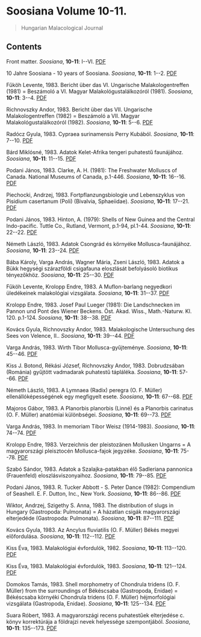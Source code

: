 # Soosiana Volume 10-11.

> Hungarian Malacological Journal

## Contents



Front matter. _Soosiana_, **10-11**: I--VI. [PDF](https://soosiana.github.io/volume-10-11/01_Soosiana_1983_10-11_I-VI.pdf)


10 Jahre Soosiana - 10 years of Soosiana. _Soosiana_, **10-11**: 1--2. [PDF](https://soosiana.github.io/volume-10-11/02_Soosiana_1983_10-11_Redaction_1-2.pdf)


Fűköh Levente, 1983. Bericht über das VI. Ungarische Malakologentreffen (1981) = Beszámoló a VI. Magyar Malakológustalálkozóról (1981). _Soosiana_, **10-11**: 3--4. [PDF](https://soosiana.github.io/volume-10-11/03_Soosiana_1983_10-11_Fukoh_3-4.pdf)


Richnovszky Andor, 1983. Bericht über das VII. Ungarische Malakologentreffen (1982) = Beszámoló a VII. Magyar Malakológustalálkozóról (1982). _Soosiana_, **10-11**: 5--6. [PDF](https://soosiana.github.io/volume-10-11/04_Soosiana_1983_10-11_Richnovszky_5-6.pdf)


Radócz Gyula, 1983. Cypraea surinamensis Perry Kubából. _Soosiana_, **10-11**: 7--10. [PDF](https://soosiana.github.io/volume-10-11/05_Soosiana_1983_10-11_Radocz_7-10.pdf)


Bárd Miklósné, 1983. Adatok Kelet-Afrika tengeri puhatestű faunájához. _Soosiana_, **10-11**: 11--15. [PDF](https://soosiana.github.io/volume-10-11/06_Soosiana_1983_10-11_Bard_11-15.pdf)


Podani János, 1983. Clarke, A. H. (1981): The Freshwater Molluscs of Canada. National Museums of Canada, p.1-446. _Soosiana_, **10-11**: 16--16. [PDF](https://soosiana.github.io/volume-10-11/07_Soosiana_1983_10-11_Podani_16.pdf)


Piechocki, Andrzej, 1983. Fortpflanzungsbiologie und Lebenszyklus von Pisidium casertanum (Poli) (Bivalvia, Sphaeiidae). _Soosiana_, **10-11**: 17--21. [PDF](https://soosiana.github.io/volume-10-11/08_Soosiana_1983_10-11_Piechocki_17-21.pdf)


Podani János, 1983. Hinton, A. (1979): Shells of New Guinea and the Central Indo-pacific. Tuttle Co., Rutland, Vermont, p.1-94, pl.1-44. _Soosiana_, **10-11**: 22--22. [PDF](https://soosiana.github.io/volume-10-11/09_Soosiana_1983_10-11_Podani_22.pdf)


Németh László, 1983. Adatok Csongrád és környéke Mollusca-faunájához. _Soosiana_, **10-11**: 23--24. [PDF](https://soosiana.github.io/volume-10-11/10_Soosiana_1983_10-11_Nemeth_23-24.pdf)


Bába Károly, Varga András, Wagner Mária, Zseni László, 1983. Adatok a Bükk hegységi szárazföldi csigafauna eloszlását befolyásoló biotikus tényezőkhöz. _Soosiana_, **10-11**: 25--30. [PDF](https://soosiana.github.io/volume-10-11/11_Soosiana_1983_10-11_Baba_25-30.pdf)


Fűköh Levente, Krolopp Endre, 1983. A Muflon-barlang negyedkori üledékeinek malakológiai vizsgálata. _Soosiana_, **10-11**: 31--37. [PDF](https://soosiana.github.io/volume-10-11/12_Soosiana_1983_10-11_Fukoh_31-37.pdf)


Krolopp Endre, 1983. Josef Paul Lueger (1981): Die Landschnecken im Pannon und Pont des Wiener Beckens. Öst. Akad. Wiss., Math.-Naturw. Kl. 120. p.1-124. _Soosiana_, **10-11**: 38--38. [PDF](https://soosiana.github.io/volume-10-11/13_Soosiana_1983_10-11_Krolopp_38.pdf)


Kovács Gyula, Richnovszky Andor, 1983. Malakologische Untersuchung des Sees von Velence, II.. _Soosiana_, **10-11**: 39--44. [PDF](https://soosiana.github.io/volume-10-11/14_Soosiana_1983_10-11_Kovacs_39-44.pdf)


Varga András, 1983. Wirth Tibor Mollusca-gyűjteménye. _Soosiana_, **10-11**: 45--46. [PDF](https://soosiana.github.io/volume-10-11/15_Soosiana_1983_10-11_Varga_45-46.pdf)


Kiss J. Botond, Rékási József, Richnovszky Andor, 1983. Dobrudzsában (Románia) gyűjtött vadmadarak puhatestű tápláléka. _Soosiana_, **10-11**: 57--66. [PDF](https://soosiana.github.io/volume-10-11/16_Soosiana_1983_10-11_KissJB_57-66.pdf)


Németh László, 1983. A Lymnaea (Radix) peregra (O. F. Müller) ellenállóképességének egy megfigyelt esete. _Soosiana_, **10-11**: 67--68. [PDF](https://soosiana.github.io/volume-10-11/17_Soosiana_1983_10-11_Nemeth_67-68.pdf)


Majoros Gábor, 1983. A Planorbis planorbis (Linné) és a Planorbis carinatus (O. F. Müller) anatómiai különbségei. _Soosiana_, **10-11**: 69--73. [PDF](https://soosiana.github.io/volume-10-11/18_Soosiana_1983_10-11_Majoros_69-73.pdf)


Varga András, 1983. In memoriam Tibor Weisz (1914-1983). _Soosiana_, **10-11**: 74--74. [PDF](https://soosiana.github.io/volume-10-11/19_Soosiana_1983_10-11_Varga_74.pdf)


Krolopp Endre, 1983. Verzeichnis der pleistozänen Mollusken Ungarns = A magyarországi pleisztocén Mollusca-fajok jegyzéke. _Soosiana_, **10-11**: 75--78. [PDF](https://soosiana.github.io/volume-10-11/20_Soosiana_1983_10-11_Krolopp_75-78.pdf)


Szabó Sándor, 1983. Adatok a Szalajka-patakban élő Sadleriana pannonica (Frauenfeld) eloszlásviszonyaihoz. _Soosiana_, **10-11**: 79--85. [PDF](https://soosiana.github.io/volume-10-11/21_Soosiana_1983_10-11_Szabo_79-85.pdf)


Podani János, 1983. R. Tucker Abbott - S. Peter Dance (1982): Compendium of Seashell. E. F. Dutton, Inc., New York. _Soosiana_, **10-11**: 86--86. [PDF](https://soosiana.github.io/volume-10-11/22_Soosiana_1983_10-11_Podani_86.pdf)


Wiktor, Andrzej, Szigethy S. Anna, 1983. The distribution of slugs in Hungary (Gastropoda: Pulmonata) = A házatlan csigák magyarországi elterjedéde (Gastropoda: Pulmonata). _Soosiana_, **10-11**: 87--111. [PDF](https://soosiana.github.io/volume-10-11/23_Soosiana_1983_10-11_Wiktor_87-111.pdf)


Kovács Gyula, 1983. Az Ancylus fluviatilis (O. F. Müller) Békés megyei előfordulása. _Soosiana_, **10-11**: 112--112. [PDF](https://soosiana.github.io/volume-10-11/24_Soosiana_1983_10-11_Kovacs_112.pdf)


Kiss Éva, 1983. Malakológiai évfordulók, 1982. _Soosiana_, **10-11**: 113--120. [PDF](https://soosiana.github.io/volume-10-11/25_Soosiana_1983_10-11_Kiss_113-120.pdf)


Kiss Éva, 1983. Malakológiai évfordulók, 1983. _Soosiana_, **10-11**: 121--124. [PDF](https://soosiana.github.io/volume-10-11/26_Soosiana_1983_10-11_Kiss_121-124.pdf)


Domokos Tamás, 1983. Shell morphometry of Chondrula tridens (O. F. Müller) from the surroundings of Békéscsaba (Gastropoda, Enidae) = Békéscsaba környéki Chondrula tridens (O. F. Müller) héjmorfológiai vizsgálata (Gastropoda, Enidae). _Soosiana_, **10-11**: 125--134. [PDF](https://soosiana.github.io/volume-10-11/27_Soosiana_1983_10-11_Domokos_125-134.pdf)


Suara Róbert, 1983. A magyarországi recens puhatestűek elterjedése c. könyv korrektúrája a földrajzi nevek helyessége szempontjából. _Soosiana_, **10-11**: 135--173. [PDF](https://soosiana.github.io/volume-10-11/28_Soosiana_1983_10-11_Suara_135-173.pdf)




